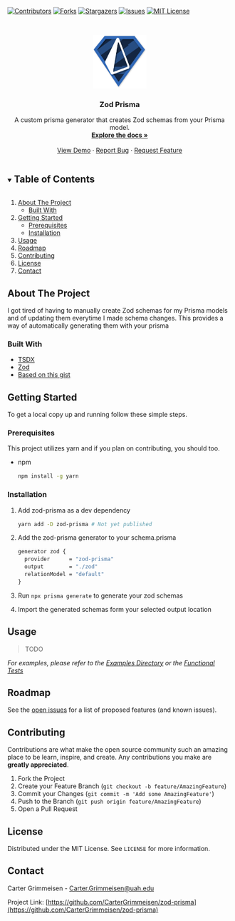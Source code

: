 <!--
*** Thanks for checking out the Best-README-Template. If you have a suggestion
*** that would make this better, please fork the repo and create a pull request
*** or simply open an issue with the tag "enhancement".
*** Thanks again! Now go create something AMAZING! :D
***
***
***
*** To avoid retyping too much info. Do a search and replace for the following:
*** CarterGrimmeisen, zod-prisma, twitter_handle, Carter.Grimmeisen@uah.edu, Zod Prisma, A custom prisma generator that creates Zod schemas from your Prisma model.
-->



<!-- PROJECT SHIELDS -->
<!--
*** I'm using markdown "reference style" links for readability.
*** Reference links are enclosed in brackets [ ] instead of parentheses ( ).
*** See the bottom of this document for the declaration of the reference variables
*** for contributors-url, forks-url, etc. This is an optional, concise syntax you may use.
*** https://www.markdownguide.org/basic-syntax/#reference-style-links
-->
[![Contributors][contributors-shield]][contributors-url]
[![Forks][forks-shield]][forks-url]
[![Stargazers][stars-shield]][stars-url]
[![Issues][issues-shield]][issues-url]
[![MIT License][license-shield]][license-url]



<!-- PROJECT LOGO -->
<br />
<p align="center">
  <a href="https://github.com/CarterGrimmeisen/zod-prisma">
    <img src="images/zod-prisma.svg" alt="Logo" width="120" height="120">
  </a>

  <h3 align="center">Zod Prisma</h3>

  <p align="center">
    A custom prisma generator that creates Zod schemas from your Prisma model.
    <br />
    <a href="https://github.com/CarterGrimmeisen/zod-prisma"><strong>Explore the docs »</strong></a>
    <br />
    <br />
    <a href="https://github.com/CarterGrimmeisen/zod-prisma/blob/main/test/functional">View Demo</a>
    ·
    <a href="https://github.com/CarterGrimmeisen/zod-prisma/issues">Report Bug</a>
    ·
    <a href="https://github.com/CarterGrimmeisen/zod-prisma/issues">Request Feature</a>
  </p>
</p>



<!-- TABLE OF CONTENTS -->
<details open="open">
  <summary><h2 style="display: inline-block">Table of Contents</h2></summary>
  <ol>
    <li>
      <a href="#about-the-project">About The Project</a>
      <ul>
        <li><a href="#built-with">Built With</a></li>
      </ul>
    </li>
    <li>
      <a href="#getting-started">Getting Started</a>
      <ul>
        <li><a href="#prerequisites">Prerequisites</a></li>
        <li><a href="#installation">Installation</a></li>
      </ul>
    </li>
    <li><a href="#usage">Usage</a></li>
    <li><a href="#roadmap">Roadmap</a></li>
    <li><a href="#contributing">Contributing</a></li>
    <li><a href="#license">License</a></li>
    <li><a href="#contact">Contact</a></li>
  </ol>
</details>



<!-- ABOUT THE PROJECT -->
## About The Project

I got tired of having to manually create Zod schemas for my Prisma models and of updating them everytime I made schema changes.
This provides a way of automatically generating them with your prisma

<!-- [![Product Name Screen Shot][product-screenshot]](https://example.com) -->


### Built With

* [TSDX](https://github.com/formium/tsdx)
* [Zod](https://github.com/colinhacks/zod)
* [Based on this gist](https://gist.github.com/deckchairlabs/8a11c33311c01273deec7e739417dbc9)



<!-- GETTING STARTED -->
## Getting Started

To get a local copy up and running follow these simple steps.

### Prerequisites

This project utilizes yarn and if you plan on contributing, you should too.
* npm
  ```sh
  npm install -g yarn
  ```

### Installation

1. Add zod-prisma as a dev dependency
    ```sh
    yarn add -D zod-prisma # Not yet published
    ```

2. Add the zod-prisma generator to your schema.prisma
    ```graphql
    generator zod {
      provider      = "zod-prisma"
      output        = "./zod"
      relationModel = "default"
    }
    ```

3. Run `npx prisma generate` to generate your zod schemas
4. Import the generated schemas form your selected output location



<!-- USAGE EXAMPLES -->
## Usage

> TODO
<!-- Use this space to show useful examples of how a project can be used. Additional screenshots, code examples and demos work well in this space. You may also link to more resources. -->

_For examples, please refer to the [Examples Directory](https://github.com/CarterGrimmeisen/zod-prisma/blob/main/examples) or the [Functional Tests](https://github.com/CarterGrimmeisen/zod-prisma/blob/main/test/functional)_



<!-- ROADMAP -->
## Roadmap

See the [open issues](https://github.com/CarterGrimmeisen/zod-prisma/issues) for a list of proposed features (and known issues).



<!-- CONTRIBUTING -->
## Contributing

Contributions are what make the open source community such an amazing place to be learn, inspire, and create. Any contributions you make are **greatly appreciated**.

1. Fork the Project
2. Create your Feature Branch (`git checkout -b feature/AmazingFeature`)
3. Commit your Changes (`git commit -m 'Add some AmazingFeature'`)
4. Push to the Branch (`git push origin feature/AmazingFeature`)
5. Open a Pull Request



<!-- LICENSE -->
## License

Distributed under the MIT License. See `LICENSE` for more information.



<!-- CONTACT -->
## Contact

Carter Grimmeisen - Carter.Grimmeisen@uah.edu

Project Link: [https://github.com/CarterGrimmeisen/zod-prisma](https://github.com/CarterGrimmeisen/zod-prisma)




<!-- MARKDOWN LINKS & IMAGES -->
<!-- https://www.markdownguide.org/basic-syntax/#reference-style-links -->
[contributors-shield]: https://img.shields.io/github/contributors/CarterGrimmeisen/zod-prisma.svg?style=for-the-badge
[contributors-url]: https://github.com/CarterGrimmeisen/zod-prisma/graphs/contributors
[forks-shield]: https://img.shields.io/github/forks/CarterGrimmeisen/zod-prisma.svg?style=for-the-badge
[forks-url]: https://github.com/CarterGrimmeisen/zod-prisma/network/members
[stars-shield]: https://img.shields.io/github/stars/CarterGrimmeisen/zod-prisma.svg?style=for-the-badge
[stars-url]: https://github.com/CarterGrimmeisen/zod-prisma/stargazers
[issues-shield]: https://img.shields.io/github/issues/CarterGrimmeisen/zod-prisma.svg?style=for-the-badge
[issues-url]: https://github.com/CarterGrimmeisen/zod-prisma/issues
[license-shield]: https://img.shields.io/github/license/CarterGrimmeisen/zod-prisma.svg?style=for-the-badge
[license-url]: https://github.com/CarterGrimmeisen/zod-prisma/blob/main/LICENSE
